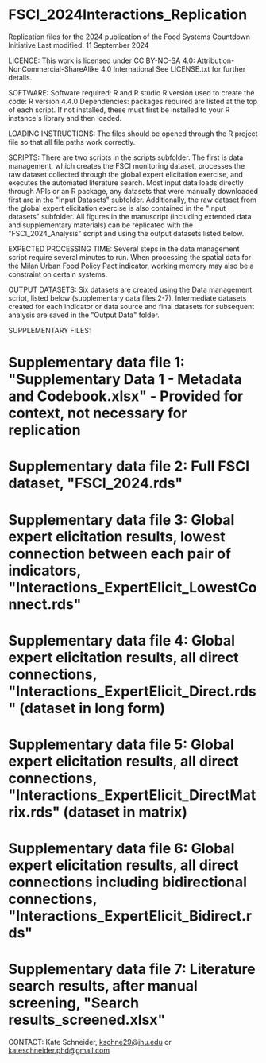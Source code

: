 # FSCI_2024Interactions_Replication
Replication files for the 2024 publication of the Food Systems Countdown Initiative
Last modified: 11 September 2024

LICENCE: This work is licensed under CC BY-NC-SA 4.0: Attribution-NonCommercial-ShareAlike 4.0 International
See LICENSE.txt for further details.

SOFTWARE:
Software required: R and R studio
R version used to create the code: R version 4.4.0
Dependencies: packages required are listed at the top of each script. If not installed, these must first be installed to your R instance's library and then loaded.

LOADING INSTRUCTIONS:
The files should be opened through the R project file so that all file paths work correctly.

SCRIPTS:
There are two scripts in the scripts subfolder. The first is data management, which creates the FSCI monitoring dataset, processes the raw dataset collected through the global expert elicitation exercise, and executes the automated literature search. Most input data loads directly through APIs or an R package, any datasets that were manually downloaded first are in the "Input Datasets" subfolder. Additionally, the raw dataset from the global expert elicitation exercise is also contained in the "Input datasets" subfolder.  All figures in the manuscript (including extended data and supplementary materials) can be replicated with the "FSCI_2024_Analysis" script and using the output datasets listed below.

EXPECTED PROCESSING TIME: Several steps in the data management script require several minutes to run. When processing the spatial data for the Milan Urban Food Policy Pact indicator, working memory may also be a constraint on certain systems. 

OUTPUT DATASETS:
Six datasets are created using the Data management script, listed below (supplementary data files 2-7). Intermediate datasets created for each indicator or data source and final datasets for subsequent analysis are saved in the "Output Data" folder. 

SUPPLEMENTARY FILES:
# Supplementary data file 1: "Supplementary Data 1 - Metadata and Codebook.xlsx" - Provided for context, not necessary for replication

# Supplementary data file 2: Full FSCI dataset, "FSCI_2024.rds"

# Supplementary data file 3: Global expert elicitation results, lowest connection between each pair of indicators, "Interactions_ExpertElicit_LowestConnect.rds"

# Supplementary data file 4: Global expert elicitation results, all direct connections, "Interactions_ExpertElicit_Direct.rds" (dataset in long form)

# Supplementary data file 5: Global expert elicitation results, all direct connections, "Interactions_ExpertElicit_DirectMatrix.rds" (dataset in matrix)

# Supplementary data file 6: Global expert elicitation results, all direct connections including bidirectional connections, "Interactions_ExpertElicit_Bidirect.rds"

# Supplementary data file 7: Literature search results, after manual screening, "Search results_screened.xlsx"

CONTACT: 
Kate Schneider, kschne29@jhu.edu or kateschneider.phd@gmail.com